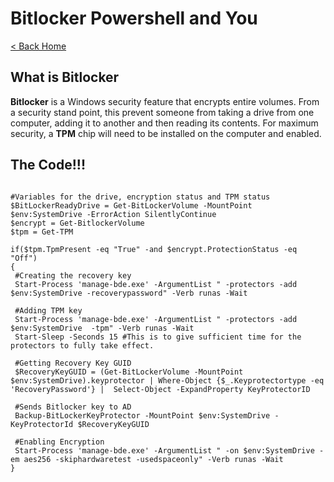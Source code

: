 # Bitlocker Powershell and You

[< Back Home](/)

## What is Bitlocker

**Bitlocker** is a Windows security feature that encrypts entire volumes. From a security stand point, this prevent someone from taking a drive from one computer, adding it to another and then reading its contents. 
For maximum security, a **TPM** chip will need to be installed on the computer and enabled.

## The Code!!!

```

#Variables for the drive, encryption status and TPM status
$BitLockerReadyDrive = Get-BitLockerVolume -MountPoint $env:SystemDrive -ErrorAction SilentlyContinue
$encrypt = Get-BitlockerVolume
$tpm = Get-TPM

if($tpm.TpmPresent -eq "True" -and $encrypt.ProtectionStatus -eq "Off")
{
 #Creating the recovery key
 Start-Process 'manage-bde.exe' -ArgumentList " -protectors -add $env:SystemDrive -recoverypassword" -Verb runas -Wait

 #Adding TPM key
 Start-Process 'manage-bde.exe' -ArgumentList " -protectors -add $env:SystemDrive  -tpm" -Verb runas -Wait
 Start-Sleep -Seconds 15 #This is to give sufficient time for the protectors to fully take effect.
 
 #Getting Recovery Key GUID
 $RecoveryKeyGUID = (Get-BitLockerVolume -MountPoint $env:SystemDrive).keyprotector | Where-Object {$_.Keyprotectortype -eq 'RecoveryPassword'} |  Select-Object -ExpandProperty KeyProtectorID

 #Sends Bitlocker key to AD
 Backup-BitLockerKeyProtector -MountPoint $env:SystemDrive -KeyProtectorId $RecoveryKeyGUID

 #Enabling Encryption
 Start-Process 'manage-bde.exe' -ArgumentList " -on $env:SystemDrive -em aes256 -skiphardwaretest -usedspaceonly" -Verb runas -Wait
}

```
